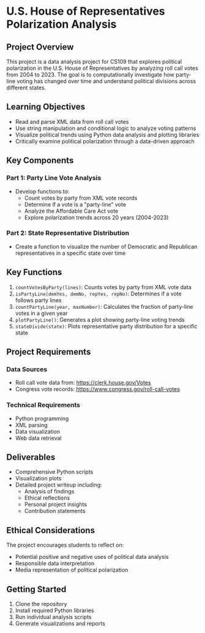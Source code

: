 
# U.S. House of Representatives Polarization Analysis

## Project Overview

This project is a data analysis project for CS109 that explores political polarization in the U.S. House of Representatives by analyzing roll call votes from 2004 to 2023. The goal is to computationally investigate how party-line voting has changed over time and understand political divisions across different states.

## Learning Objectives

- Read and parse XML data from roll call votes
- Use string manipulation and conditional logic to analyze voting patterns
- Visualize political trends using Python data analysis and plotting libraries
- Critically examine political polarization through a data-driven approach

## Key Components

### Part 1: Party Line Vote Analysis
- Develop functions to:
  - Count votes by party from XML vote records
  - Determine if a vote is a "party-line" vote
  - Analyze the Affordable Care Act vote
  - Explore polarization trends across 20 years (2004-2023)

### Part 2: State Representative Distribution
- Create a function to visualize the number of Democratic and Republican representatives in a specific state over time

## Key Functions

1. `countVotesByParty(lines)`: Counts votes by party from XML vote data
2. `isPartyLine(demYes, demNo, repYes, repNo)`: Determines if a vote follows party lines
3. `countPartyLine(year, maxNumber)`: Calculates the fraction of party-line votes in a given year
4. `plotPartyLine()`: Generates a plot showing party-line voting trends
5. `stateDivide(state)`: Plots representative party distribution for a specific state

## Project Requirements

### Data Sources
- Roll call vote data from: https://clerk.house.gov/Votes
- Congress vote records: https://www.congress.gov/roll-call-votes

### Technical Requirements
- Python programming
- XML parsing
- Data visualization
- Web data retrieval

## Deliverables

- Comprehensive Python scripts
- Visualization plots
- Detailed project writeup including:
  - Analysis of findings
  - Ethical reflections
  - Personal project insights
  - Contribution statements

## Ethical Considerations

The project encourages students to reflect on:
- Potential positive and negative uses of political data analysis
- Responsible data interpretation
- Media representation of political polarization

## Getting Started

1. Clone the repository
2. Install required Python libraries
3. Run individual analysis scripts
4. Generate visualizations and reports


